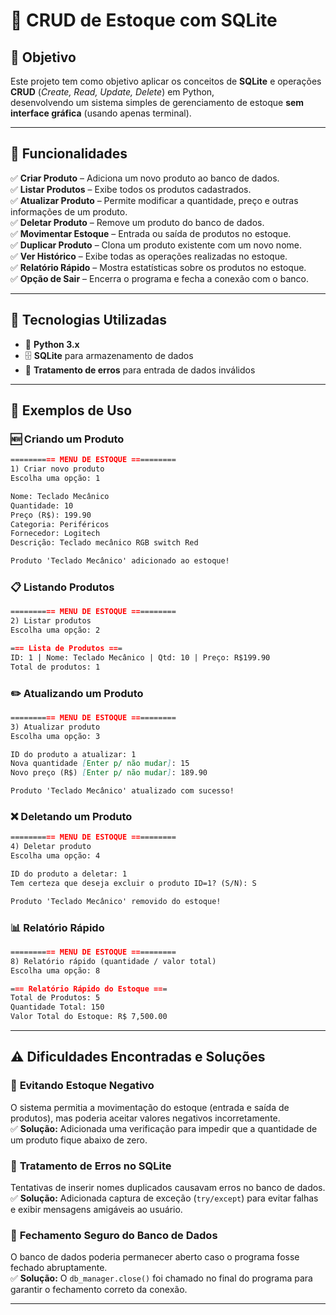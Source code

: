 
# 📌 CRUD de Estoque com SQLite  

## 🎯 Objetivo  
Este projeto tem como objetivo aplicar os conceitos de **SQLite** e operações **CRUD** (*Create, Read, Update, Delete*) em Python,  
desenvolvendo um sistema simples de gerenciamento de estoque **sem interface gráfica** (usando apenas terminal).

---

## 🚀 Funcionalidades  

✅ **Criar Produto** – Adiciona um novo produto ao banco de dados.  
✅ **Listar Produtos** – Exibe todos os produtos cadastrados.  
✅ **Atualizar Produto** – Permite modificar a quantidade, preço e outras informações de um produto.  
✅ **Deletar Produto** – Remove um produto do banco de dados.  
✅ **Movimentar Estoque** – Entrada ou saída de produtos no estoque.  
✅ **Duplicar Produto** – Clona um produto existente com um novo nome.  
✅ **Ver Histórico** – Exibe todas as operações realizadas no estoque.  
✅ **Relatório Rápido** – Mostra estatísticas sobre os produtos no estoque.  
✅ **Opção de Sair** – Encerra o programa e fecha a conexão com o banco.  

---

## 🔧 Tecnologias Utilizadas  

- 🐍 **Python 3.x**  
- 🗄️ **SQLite** para armazenamento de dados  
- 🔎 **Tratamento de erros** para entrada de dados inválidos  

---

## 📝 Exemplos de Uso  

### 🆕 Criando um Produto  
```md
========== MENU DE ESTOQUE ==========
1) Criar novo produto
Escolha uma opção: 1

Nome: Teclado Mecânico
Quantidade: 10
Preço (R$): 199.90
Categoria: Periféricos
Fornecedor: Logitech
Descrição: Teclado mecânico RGB switch Red

Produto 'Teclado Mecânico' adicionado ao estoque!
```

### 📋 Listando Produtos  
```md
========== MENU DE ESTOQUE ==========
2) Listar produtos
Escolha uma opção: 2

=== Lista de Produtos ===
ID: 1 | Nome: Teclado Mecânico | Qtd: 10 | Preço: R$199.90
Total de produtos: 1
```

### ✏️ Atualizando um Produto  
```md
========== MENU DE ESTOQUE ==========
3) Atualizar produto
Escolha uma opção: 3

ID do produto a atualizar: 1
Nova quantidade [Enter p/ não mudar]: 15
Novo preço (R$) [Enter p/ não mudar]: 189.90

Produto 'Teclado Mecânico' atualizado com sucesso!
```

### ❌ Deletando um Produto  
```md
========== MENU DE ESTOQUE ==========
4) Deletar produto
Escolha uma opção: 4

ID do produto a deletar: 1
Tem certeza que deseja excluir o produto ID=1? (S/N): S

Produto 'Teclado Mecânico' removido do estoque!
```

### 📊 Relatório Rápido  
```md
========== MENU DE ESTOQUE ==========
8) Relatório rápido (quantidade / valor total)
Escolha uma opção: 8

=== Relatório Rápido do Estoque ===
Total de Produtos: 5
Quantidade Total: 150
Valor Total do Estoque: R$ 7,500.00
```

---

## ⚠️ Dificuldades Encontradas e Soluções  


### 🔹 **Evitando Estoque Negativo**  
O sistema permitia a movimentação do estoque (entrada e saída de produtos), mas poderia aceitar valores negativos incorretamente.  
✅ **Solução:** Adicionada uma verificação para impedir que a quantidade de um produto fique abaixo de zero.  

### 🔹 **Tratamento de Erros no SQLite**  
Tentativas de inserir nomes duplicados causavam erros no banco de dados.  
✅ **Solução:** Adicionada captura de exceção (`try/except`) para evitar falhas e exibir mensagens amigáveis ao usuário.  

### 🔹 **Fechamento Seguro do Banco de Dados**  
O banco de dados poderia permanecer aberto caso o programa fosse fechado abruptamente.  
✅ **Solução:** O `db_manager.close()` foi chamado no final do programa para garantir o fechamento correto da conexão.  

---
